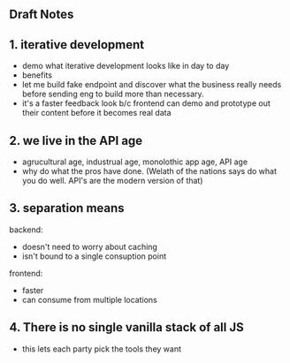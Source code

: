 ## Draft Notes 


## 1. iterative development

- demo what iterative development looks like in day to day
- benefits
- let me build fake endpoint and discover what the business really needs before sending eng to build more than necessary. 
- it's a faster feedback look b/c frontend can demo and prototype out their content before it becomes real data

## 2. we live in the API age

- agrucultural age, industrual age, monolothic app age, API age
- why do what the pros have done. (Welath of the nations says do what you do well. API's are the modern version of that)

## 3. separation means

backend:
- doesn't need to worry about caching
- isn't bound to a single consuption point

frontend:
- faster
- can consume from multiple locations

## 4. There is no single vanilla stack of all JS

- this lets each party pick the tools they want

